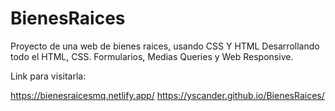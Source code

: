 # BienesRaices

Proyecto de una web de bienes raices, usando CSS Y HTML Desarrollando todo el HTML, CSS. Formularios, Medias Queries y Web Responsive.

Link para visitarla:

https://bienesraicesmq.netlify.app/
https://yscander.github.io/BienesRaices/
